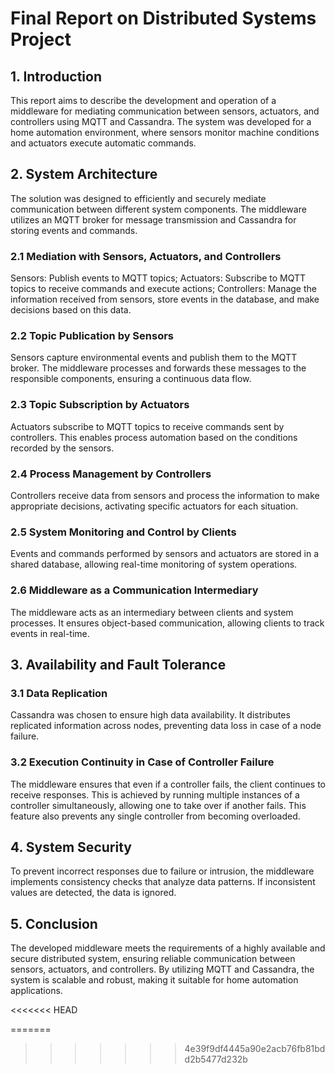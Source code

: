 # Final Report on Distributed Systems Project
## 1. Introduction
This report aims to describe the development and operation of a middleware for mediating communication between sensors, actuators, and controllers using MQTT and Cassandra.
The system was developed for a home automation environment, where sensors monitor machine conditions and actuators execute automatic commands.

## 2. System Architecture
The solution was designed to efficiently and securely mediate communication between different system components. The middleware utilizes an MQTT broker for message transmission and Cassandra for storing events and commands.

### 2.1 Mediation with Sensors, Actuators, and Controllers
Sensors: Publish events to MQTT topics;
Actuators: Subscribe to MQTT topics to receive commands and execute actions;
Controllers: Manage the information received from sensors, store events in the database, and make decisions based on this data.

### 2.2 Topic Publication by Sensors
Sensors capture environmental events and publish them to the MQTT broker. The middleware processes and forwards these messages to the responsible components, ensuring a continuous data flow.

### 2.3 Topic Subscription by Actuators
Actuators subscribe to MQTT topics to receive commands sent by controllers. This enables process automation based on the conditions recorded by the sensors.

### 2.4 Process Management by Controllers
Controllers receive data from sensors and process the information to make appropriate decisions, activating specific actuators for each situation.

### 2.5 System Monitoring and Control by Clients
Events and commands performed by sensors and actuators are stored in a shared database, allowing real-time monitoring of system operations.

### 2.6 Middleware as a Communication Intermediary
The middleware acts as an intermediary between clients and system processes. It ensures object-based communication, allowing clients to track events in real-time.

## 3. Availability and Fault Tolerance
### 3.1 Data Replication
Cassandra was chosen to ensure high data availability. It distributes replicated information across nodes, preventing data loss in case of a node failure.

### 3.2 Execution Continuity in Case of Controller Failure
The middleware ensures that even if a controller fails, the client continues to receive responses. This is achieved by running multiple instances of a controller simultaneously, allowing one to take over if another fails. This feature also prevents any single controller from becoming overloaded.

## 4. System Security
To prevent incorrect responses due to failure or intrusion, the middleware implements consistency checks that analyze data patterns. If inconsistent values are detected, the data is ignored.

## 5. Conclusion
The developed middleware meets the requirements of a highly available and secure distributed system, ensuring reliable communication between sensors, actuators, and controllers. By utilizing MQTT and Cassandra, the system is scalable and robust, making it suitable for home automation applications.


<<<<<<< HEAD

=======
>>>>>>> 4e39f9df4445a90e2acb76fb81bdd2b5477d232b
